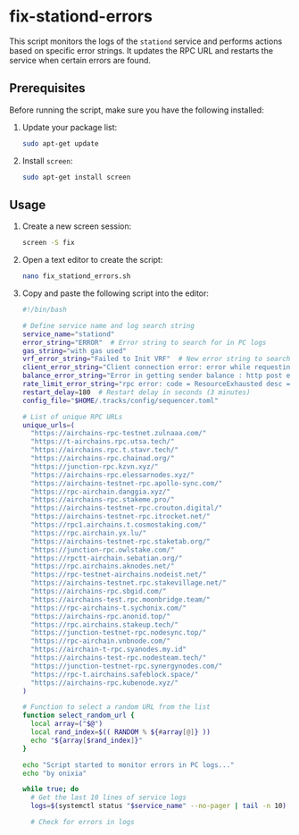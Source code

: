 # fix-stationd-errors

This script monitors the logs of the `stationd` service and performs actions based on specific error strings. It updates the RPC URL and restarts the service when certain errors are found.

## Prerequisites

Before running the script, make sure you have the following installed:

1. Update your package list:
    ```sh
    sudo apt-get update
    ```

2. Install `screen`:
    ```sh
    sudo apt-get install screen
    ```

## Usage

1. Create a new screen session:
    ```sh
    screen -S fix
    ```

2. Open a text editor to create the script:
    ```sh
    nano fix_stationd_errors.sh
    ```

3. Copy and paste the following script into the editor:

    ```bash
    #!/bin/bash

    # Define service name and log search string
    service_name="stationd"
    error_string="ERROR"  # Error string to search for in PC logs
    gas_string="with gas used"
    vrf_error_string="Failed to Init VRF"  # New error string to search for
    client_error_string="Client connection error: error while requesting node"  # Another error string to search for
    balance_error_string="Error in getting sender balance : http post error: Post"  # Another error string to search for
    rate_limit_error_string="rpc error: code = ResourceExhausted desc = request ratelimited"  # Rate limit error string to search for
    restart_delay=180  # Restart delay in seconds (3 minutes)
    config_file="$HOME/.tracks/config/sequencer.toml"

    # List of unique RPC URLs
    unique_urls=(
      "https://airchains-rpc-testnet.zulnaaa.com/"
      "https://t-airchains.rpc.utsa.tech/"
      "https://airchains.rpc.t.stavr.tech/"
      "https://airchains-rpc.chainad.org/"
      "https://junction-rpc.kzvn.xyz/"
      "https://airchains-rpc.elessarnodes.xyz/"
      "https://airchains-testnet-rpc.apollo-sync.com/"
      "https://rpc-airchain.danggia.xyz/"
      "https://airchains-rpc.stakeme.pro/"
      "https://airchains-testnet-rpc.crouton.digital/"
      "https://airchains-testnet-rpc.itrocket.net/"
      "https://rpc1.airchains.t.cosmostaking.com/"
      "https://rpc.airchain.yx.lu/"
      "https://airchains-testnet-rpc.staketab.org/"
      "https://junction-rpc.owlstake.com/"
      "https://rpctt-airchain.sebatian.org/"
      "https://rpc.airchains.aknodes.net/"
      "https://rpc-testnet-airchains.nodeist.net/"
      "https://airchains-testnet.rpc.stakevillage.net/"
      "https://airchains-rpc.sbgid.com/"
      "https://airchains-test.rpc.moonbridge.team/"
      "https://rpc-airchains-t.sychonix.com/"
      "https://airchains-rpc.anonid.top/"
      "https://rpc.airchains.stakeup.tech/"
      "https://junction-testnet-rpc.nodesync.top/"
      "https://rpc-airchain.vnbnode.com/"
      "https://airchain-t-rpc.syanodes.my.id"
      "https://airchains-test-rpc.nodesteam.tech/"
      "https://junction-testnet-rpc.synergynodes.com/"
      "https://rpc-t.airchains.safeblock.space/"
      "https://airchains-rpc.kubenode.xyz/"
    )

    # Function to select a random URL from the list
    function select_random_url {
      local array=("$@")
      local rand_index=$(( RANDOM % ${#array[@]} ))
      echo "${array[$rand_index]}"
    }

    echo "Script started to monitor errors in PC logs..."
    echo "by onixia"

    while true; do
      # Get the last 10 lines of service logs
      logs=$(systemctl status "$service_name" --no-pager | tail -n 10)

      # Check for errors in logs
